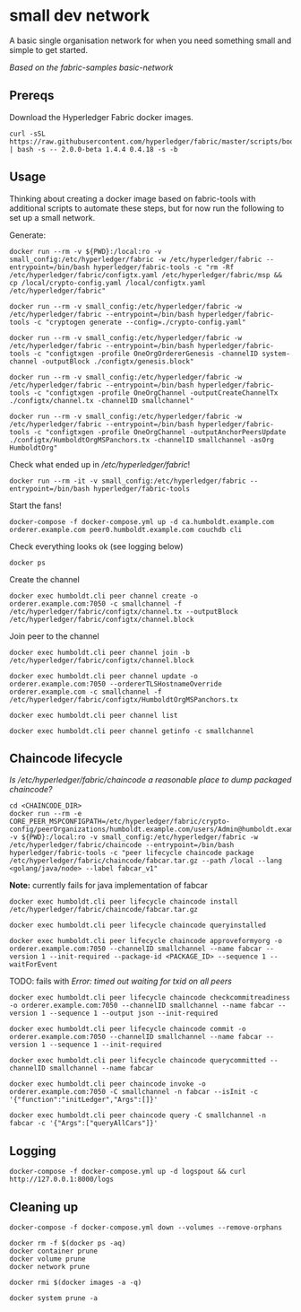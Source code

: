 # small dev network

A basic single organisation network for when you need something small and simple to get started.

_Based on the fabric-samples basic-network_

## Prereqs

Download the Hyperledger Fabric docker images.

```
curl -sSL https://raw.githubusercontent.com/hyperledger/fabric/master/scripts/bootstrap.sh | bash -s -- 2.0.0-beta 1.4.4 0.4.18 -s -b
```

## Usage

Thinking about creating a docker image based on fabric-tools with additional scripts to automate these steps, but for now run the following to set up a small network.

Generate:

```
docker run --rm -v ${PWD}:/local:ro -v small_config:/etc/hyperledger/fabric -w /etc/hyperledger/fabric --entrypoint=/bin/bash hyperledger/fabric-tools -c "rm -Rf /etc/hyperledger/fabric/configtx.yaml /etc/hyperledger/fabric/msp && cp /local/crypto-config.yaml /local/configtx.yaml /etc/hyperledger/fabric"
```

```
docker run --rm -v small_config:/etc/hyperledger/fabric -w /etc/hyperledger/fabric --entrypoint=/bin/bash hyperledger/fabric-tools -c "cryptogen generate --config=./crypto-config.yaml"
```

```
docker run --rm -v small_config:/etc/hyperledger/fabric -w /etc/hyperledger/fabric --entrypoint=/bin/bash hyperledger/fabric-tools -c "configtxgen -profile OneOrgOrdererGenesis -channelID system-channel -outputBlock ./configtx/genesis.block"
```

```
docker run --rm -v small_config:/etc/hyperledger/fabric -w /etc/hyperledger/fabric --entrypoint=/bin/bash hyperledger/fabric-tools -c "configtxgen -profile OneOrgChannel -outputCreateChannelTx ./configtx/channel.tx -channelID smallchannel"
```

```
docker run --rm -v small_config:/etc/hyperledger/fabric -w /etc/hyperledger/fabric --entrypoint=/bin/bash hyperledger/fabric-tools -c "configtxgen -profile OneOrgChannel -outputAnchorPeersUpdate ./configtx/HumboldtOrgMSPanchors.tx -channelID smallchannel -asOrg HumboldtOrg"
```

Check what ended up in _/etc/hyperledger/fabric_! 

```
docker run --rm -it -v small_config:/etc/hyperledger/fabric --entrypoint=/bin/bash hyperledger/fabric-tools
```

Start the fans!

```
docker-compose -f docker-compose.yml up -d ca.humboldt.example.com orderer.example.com peer0.humboldt.example.com couchdb cli
```

Check everything looks ok (see logging below)

```
docker ps
```

Create the channel

```
docker exec humboldt.cli peer channel create -o orderer.example.com:7050 -c smallchannel -f /etc/hyperledger/fabric/configtx/channel.tx --outputBlock /etc/hyperledger/fabric/configtx/channel.block
```

Join peer to the channel

```
docker exec humboldt.cli peer channel join -b /etc/hyperledger/fabric/configtx/channel.block
```

```
docker exec humboldt.cli peer channel update -o orderer.example.com:7050 --ordererTLSHostnameOverride orderer.example.com -c smallchannel -f /etc/hyperledger/fabric/configtx/HumboldtOrgMSPanchors.tx
```

```
docker exec humboldt.cli peer channel list
```

```
docker exec humboldt.cli peer channel getinfo -c smallchannel
```

## Chaincode lifecycle

_Is /etc/hyperledger/fabric/chaincode a reasonable place to dump packaged chaincode?_

```
cd <CHAINCODE_DIR>
docker run --rm -e CORE_PEER_MSPCONFIGPATH=/etc/hyperledger/fabric/crypto-config/peerOrganizations/humboldt.example.com/users/Admin@humboldt.example.com/msp -v ${PWD}:/local:ro -v small_config:/etc/hyperledger/fabric -w /etc/hyperledger/fabric/chaincode --entrypoint=/bin/bash hyperledger/fabric-tools -c "peer lifecycle chaincode package /etc/hyperledger/fabric/chaincode/fabcar.tar.gz --path /local --lang <golang/java/node> --label fabcar_v1"
```

**Note:** currently fails for java implementation of fabcar

```
docker exec humboldt.cli peer lifecycle chaincode install /etc/hyperledger/fabric/chaincode/fabcar.tar.gz
```

```
docker exec humboldt.cli peer lifecycle chaincode queryinstalled
```

```
docker exec humboldt.cli peer lifecycle chaincode approveformyorg -o orderer.example.com:7050 --channelID smallchannel --name fabcar --version 1 --init-required --package-id <PACKAGE_ID> --sequence 1 --waitForEvent
```    

TODO: fails with _Error: timed out waiting for txid on all peers_

```
docker exec humboldt.cli peer lifecycle chaincode checkcommitreadiness -o orderer.example.com:7050 --channelID smallchannel --name fabcar --version 1 --sequence 1 --output json --init-required
```

```
docker exec humboldt.cli peer lifecycle chaincode commit -o orderer.example.com:7050 --channelID smallchannel --name fabcar --version 1 --sequence 1 --init-required
```

```
docker exec humboldt.cli peer lifecycle chaincode querycommitted --channelID smallchannel --name fabcar
```

```
docker exec humboldt.cli peer chaincode invoke -o orderer.example.com:7050 -C smallchannel -n fabcar --isInit -c '{"function":"initLedger","Args":[]}'
```

```
docker exec humboldt.cli peer chaincode query -C smallchannel -n fabcar -c '{"Args":["queryAllCars"]}'
```

## Logging

```
docker-compose -f docker-compose.yml up -d logspout && curl http://127.0.0.1:8000/logs
```

## Cleaning up

```
docker-compose -f docker-compose.yml down --volumes --remove-orphans
```

```
docker rm -f $(docker ps -aq)
docker container prune
docker volume prune
docker network prune
```

```
docker rmi $(docker images -a -q)
```

```
docker system prune -a
```
